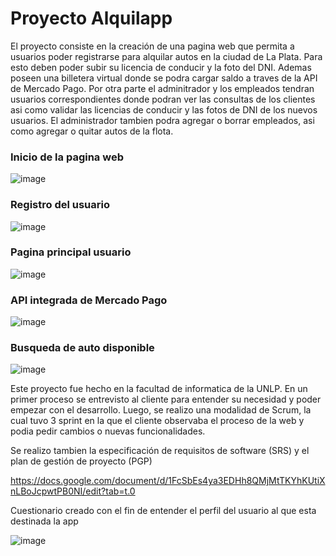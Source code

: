 # Proyecto Alquilapp 

El proyecto consiste en la creación de una pagina web que permita a usuarios poder registrarse para alquilar autos en la ciudad de La Plata. 
Para esto deben poder subir su licencia de conducir y la foto del DNI. Ademas poseen una billetera virtual donde se podra cargar saldo a traves de la API de Mercado Pago.
Por otra parte el adminitrador y los empleados tendran usuarios correspondientes donde podran ver las consultas de los clientes asi como validar las licencias de conducir y las fotos de DNI de los nuevos usuarios.
El administrador tambien podra agregar o borrar empleados, asi como agregar o quitar autos de la flota.


### Inicio de la pagina web

![image](https://github.com/user-attachments/assets/97f2ebda-c233-4289-b613-eb8d468787ec)

### Registro del usuario

![image](https://github.com/user-attachments/assets/2fdd0651-78d7-46ba-9e9f-0a31553ca273)

### Pagina principal usuario

![image](https://github.com/user-attachments/assets/441e9b1a-61b5-4f18-8e7c-e36329c89e3d)

### API integrada de Mercado Pago

![image](https://github.com/user-attachments/assets/bb40ff7e-9cb3-4917-bf80-74ee90ae4e7a)

### Busqueda de auto disponible

![image](https://github.com/user-attachments/assets/7bec2f9d-534e-4648-9ad3-cabffa99deda)

Este proyecto fue hecho en la facultad de informatica de la UNLP. 
En un primer proceso se entrevisto al cliente para entender su necesidad y poder empezar con el desarrollo.
Luego, se realizo una modalidad de Scrum, la cual tuvo 3 sprint en la que el cliente observaba el proceso de la web y podia pedir cambios o nuevas funcionalidades.

Se realizo tambien la especificación de requisitos de software (SRS) y el plan de gestión de proyecto (PGP)

https://docs.google.com/document/d/1FcSbEs4ya3EDHh8QMjMtTKYhKUtiXnLBoJcpwtPB0NI/edit?tab=t.0

Cuestionario creado con el fin de entender el perfil del usuario al que esta destinada la app

![image](https://github.com/user-attachments/assets/32f7ff6f-eb07-400b-ba82-2796ed0e3d0f)
